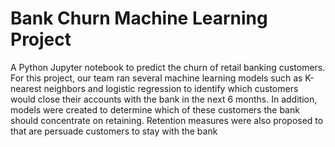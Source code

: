 # Bank Churn Machine Learning Project

A Python Jupyter notebook to predict the churn of retail banking customers. For this project, our team ran several machine learning models such as K-nearest neighbors and logistic regression to identify which customers would close their accounts with the bank in the next 6 months. In addition, models were created to determine which of these customers the bank should concentrate on retaining. Retention measures were also proposed to that are persuade customers to stay with the bank 

